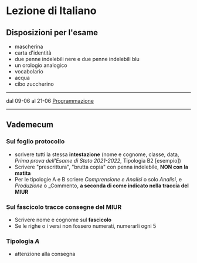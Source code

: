 # Lezione di Italiano
## Disposizioni per l'esame

* mascherina
* carta d'identità
* due penne indelebili nere e due penne indelebili blu
* un orologio analogico
* vocabolario
* acqua
* cibo zuccherino
---

dal 09-06 al 21-06 <u>Programmazione</u>

 ---
## Vademecum

### Sul foglio protocollo
* scrivere tutti la stessa **intestazione** (nome e cognome, classe, data, _Prima prova dell'Esame di Stato 2021-2022_, Tipologia B2 [esempio])
* Scrivere "prescrittura", "brutta copia" con penna indelebile, **NON con la matita**
* Per le tipologie A e B scriere _Comprensione e Analisi_ o solo _Analisi_, e _Produzione_ o _Commento, **a seconda di come indicato nella traccia del MIUR**
### Sul fascicolo tracce consegne del MIUR
* Scrivere nome e cognome sul **fascicolo**
* Se le righe o i versi non fossero numerati, numerarli ogni 5
### Tipologia $A$
* attenzione alla consegna
<!--stackedit_data:
eyJoaXN0b3J5IjpbMTQzNDcxMzU0NSwtMTA0MTg4OTI2NF19
-->